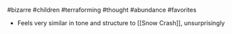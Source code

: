 #bizarre #children #terraforming #thought #abundance #favorites 

- Feels very similar in tone and structure to [[Snow Crash]], unsurprisingly